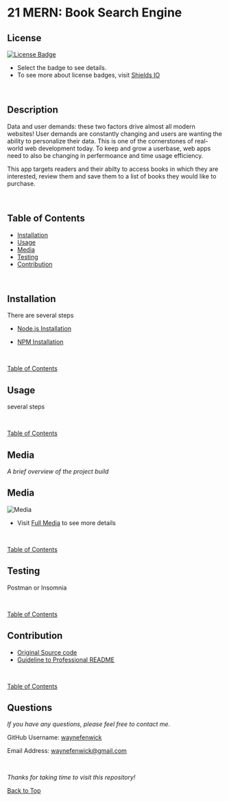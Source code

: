 # 21 MERN: Book Search Engine

## License
[![License Badge](https://img.shields.io/badge/license-mit-green?style=plastic)](https://choosealicense.com/licenses/mit/)&nbsp;

* Select the badge to see details.
* To see more about license badges, visit [Shields IO](https://shields.io/category/license)

&nbsp;

## Description
Data and user demands: these two factors drive almost all modern websites! User demands are constantly changing and users are wanting the ability to personalize their data. This is one of the cornerstones of real-world web development today.  To keep and grow a userbase, web apps need to also be changing in perfermoance and time usage efficiency.

This app targets readers and their abilty to access books in which they are interested, review them and save them to a list of books they would like to purchase.



&nbsp;

## Table of Contents

 * [Installation](#installation)
 * [Usage](#usage)
 * [Media](#media)
 * [Testing](#testing)
 * [Contribution](#contribution)
 

&nbsp;

## Installation

There are several steps

* [Node.js Installation](https://nodejs.org/en)

* [NPM Installation](https://docs.npmjs.com/cli/v8/commands/npm-install)

&nbsp;

[Table of Contents](#table-of-contents)



## Usage

several steps

&nbsp;

[Table of Contents](#table-of-contents)



## Media
_A brief overview of the project build_
&nbsp;

## Media

![Media](./develop/graphics/testing)

* Visit [Full Media](https://drive.google.com/file/d/1RP5O_m4o5pA8fouVVtnfsFCCwfmUrG7Y/view) to see more details

&nbsp;

[Table of Contents](#table-of-contents)



## Testing

Postman or Insomnia

&nbsp;

[Table of Contents](#table-of-contents)



## Contribution



* [Original Source code](https://github.com/coding-boot-camp/potential-enigma)
* [Guideline to Professional README](https://coding-boot-camp.github.io/full-stack/github/professional-readme-guide)

&nbsp;

[Table of Contents](#table-of-contents)



## Questions

_If you have any questions, please feel free to contact me._

GitHub Username: [waynefenwick](https://github.com/waynefenwick)

Email Address: <a href="mailto:waynefenwick@gmail.com">waynefenwick@gmail.com</a>

&nbsp;

_Thanks for taking time to visit this repository!_

[Back to Top](#)

